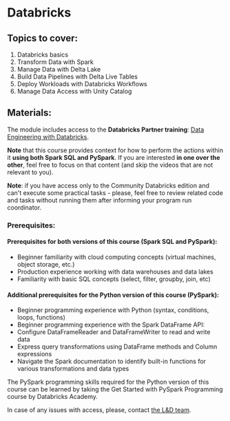 # Databricks

## Topics to cover:

1. Databricks basics
2. Transform Data with Spark
3. Manage Data with Delta Lake 
4. Build Data Pipelines with Delta Live Tables
5. Deploy Workloads with Databricks Workflows
6. Manage Data Access with Unity Catalog

## Materials:

The module includes access to the **Databricks Partner training**: [Data Engineering with Databricks](https://partner-academy.databricks.com/learn/course/1266/data-engineering-with-databricks).

**Note** that this course provides context for how to perform the actions within it **using both Spark SQL and PySpark**. If you are interested **in one over the other**, feel free to focus on that content (and skip the videos that are not relevant to you).

**Note**: if you have access only to the Community Databricks edition and can't execute some practical tasks  - please, feel free to review related code and tasks without running them after informing your program run coordinator.

### Prerequisites:
#### Prerequisites for both versions of this course (Spark SQL and PySpark):

* Beginner familiarity with cloud computing concepts (virtual machines, object storage, etc.)
* Production experience working with data warehouses and data lakes
* Familiarity with basic SQL concepts (select, filter, groupby, join, etc)


#### Additional prerequisites for the Python version of this course (PySpark):

* Beginner programming experience with Python (syntax, conditions, loops, functions)
* Beginner programming experience with the Spark DataFrame API:
* Configure DataFrameReader and DataFrameWriter to read and write data
* Express query transformations using DataFrame methods and Column expressions
* Navigate the Spark documentation to identify built-in functions for various transformations and data types


The PySpark programming skills required for the Python version of this course can be learned by taking the Get Started with PySpark Programming course by Databricks Academy.


In case of any issues with access, please, contact [the L&D team](mailto:AskLearn@epam.com).
